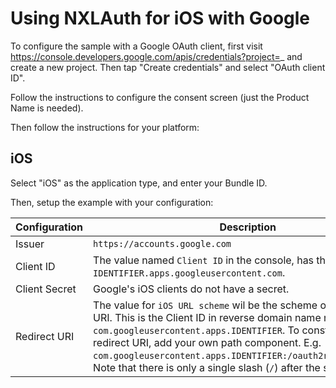 # Using NXLAuth for iOS with Google

To configure the sample with a Google OAuth client, first visit
https://console.developers.google.com/apis/credentials?project=_ and create a
new project. Then tap "Create credentials" and select "OAuth client ID".

Follow the instructions to configure the consent screen (just the Product Name
is needed).

Then follow the instructions for your platform:

## iOS

Select "iOS" as the application type, and enter your Bundle ID.

Then, setup the example with your configuration:

| Configuration | Description      |
|---------------|------------------|
| Issuer        | `https://accounts.google.com`|
| Client ID     | The value named `Client ID` in the console, has the format `IDENTIFIER.apps.googleusercontent.com`.|
| Client Secret | Google's iOS clients do not have a secret.|
| Redirect URI  | The value for `iOS URL scheme` wil be the scheme of your redirect URI. This is the Client ID in reverse domain name notation, e.g. `	com.googleusercontent.apps.IDENTIFIER`. To construct the redirect URI, add your own path component. E.g. `	com.googleusercontent.apps.IDENTIFIER:/oauth2redirect/google`. Note that there is only a single slash (`/`) after the scheme.| 

